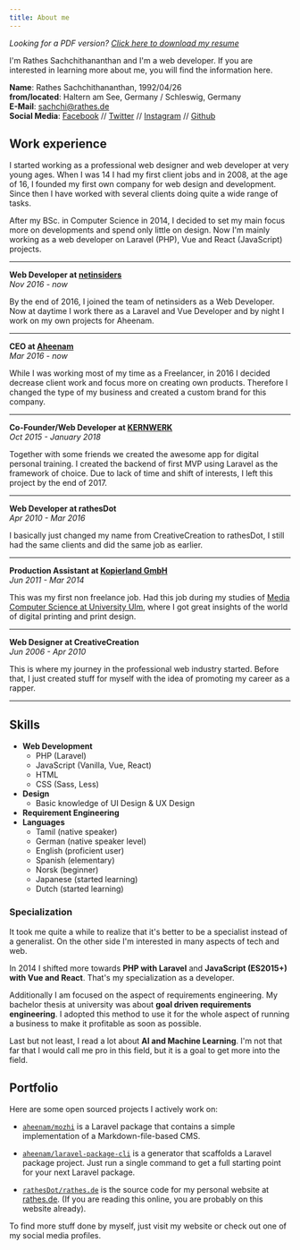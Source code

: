 ```yaml
---
title: About me
---
```


*Looking for a PDF version? [Click here to download my resume](https://rathes.de/resume)*

I'm Rathes Sachchithananthan and I'm a web developer. If you are interested in learning more about me, you will find the information here.

**Name**: Rathes Sachchithananthan, 1992/04/26\
**from/located**: Haltern am See, Germany / Schleswig, Germany\
**E-Mail**: [sachchi@rathes.de](mailto:sachchi@rathes.de)\
**Social Media**: [Facebook]() // [Twitter](https://twitter.com/rswebdesigner) // [Instagram](https://instagram.com/tamizhographer) // [Github](https://github.com/rathesDot)

## Work experience

I started working as a professional web designer and web developer at very young ages. When I was 14 I had my first client jobs and in 2008, at the age of 16, I founded my first own company for web design and development. Since then I have worked with several clients doing quite a wide range of tasks.

After my BSc. in Computer Science in 2014, I decided to set my main focus more on developments and spend only little on design. Now I'm mainly working as a web developer on Laravel (PHP), Vue and React (JavaScript) projects.

---

**Web Developer at [netinsiders](https://netinsiders.de)**\
*Nov 2016 - now*

By the end of 2016, I joined the team of netinsiders as a Web Developer. Now at daytime I work there as a Laravel and Vue Developer and by night I work on my own projects for Aheenam.

---

**CEO at [Aheenam](https://aheenam.com)**\
*Mar 2016 - now*

While I was working most of my time as a Freelancer, in 2016 I decided decrease client work and focus more on creating own products. Therefore I changed the type of my business and created a custom brand for this company.

---

**Co-Founder/Web Developer at [KERNWERK](https://kernwerk.de)**\
*Oct 2015 - January 2018*

Together with some friends we created the awesome app for digital personal training. I created the backend of first MVP using Laravel as the framework of choice. Due to lack of time and shift of interests, I left this project by the end of 2017.

---

**Web Developer at rathesDot**\
*Apr 2010 - Mar 2016*

I basically just changed my name from CreativeCreation to rathesDot, I still had the same clients and did the same job as earlier.

---

**Production Assistant at [Kopierland GmbH](http://kopierland.de/ulm.html)**\
*Jun 2011 - Mar 2014*

This was my first non freelance job. Had this job during my studies of [Media Computer Science at University Ulm](https://www.uni-ulm.de/in/mi/), where I got great insights of the world of digital printing and print design.

---

**Web Designer at CreativeCreation**\
*Jun 2006 - Apr 2010*

This is where my journey in the professional web industry started. Before that, I just created stuff for myself with the idea of promoting my career as a rapper.

---

## Skills

- **Web Development**
  - PHP (Laravel)
  - JavaScript (Vanilla, Vue, React)
  - HTML
  - CSS (Sass, Less)
- **Design**
  - Basic knowledge of UI Design & UX Design
- **Requirement Engineering**
- **Languages**
  - Tamil (native speaker)
  - German (native speaker level)
  - English (proficient user)
  - Spanish (elementary)
  - Norsk (beginner)
  - Japanese (started learning)
  - Dutch (started learning)

### Specialization

It took me quite a while to realize that it's better to be a specialist instead of a generalist. On the other side I'm interested in many aspects of tech and web.

In 2014 I shifted more towards **PHP with Laravel** and **JavaScript (ES2015+) with Vue and React**. That's my specialization as a developer.

Additionally I am focused on the aspect of requirements engineering. My bachelor thesis at university was about **goal driven requirements engineering**. I adopted this method to use it for the whole aspect of running a business to make it profitable as soon as possible.

Last but not least, I read a lot about **AI and Machine Learning**. I'm not that far that I would call me pro in this field, but it is a goal to get more into the field.

## Portfolio

Here are some open sourced projects I actively work on:

- [`aheenam/mozhi`](https://github.com/Aheenam/mozhi) is a Laravel package that contains a simple implementation of a Markdown-file-based CMS.

- [`aheenam/laravel-package-cli`](https://github.com/Aheenam/laravel-package-cli) is a generator that scaffolds a Laravel package project. Just run a single command to get a full starting point for your next Laravel package.

- [`rathesDot/rathes.de`](https://github.com/rathesDot/rathes.de) is the source code for my personal website at [rathes.de](https://rathes.de). (If you are reading this online, you are probably on this website already).

To find more stuff done by myself, just visit my website or check out one of my social media profiles.